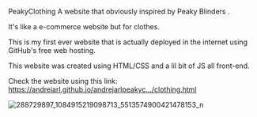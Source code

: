 PeakyClothing
A website that obviously inspired by Peaky Blinders . 

It's like a e-commerce website but for clothes. 

This is my first ever website that is actually deployed in the internet using GitHub's free web hosting. 

This website was created using HTML/CSS and a lil bit of JS all front-end.  

Check the website using this link:
https://andrejarl.github.io/andrejarlpeakyc.../clothing.html

![288729897_1084915219098713_5513574900421478153_n](https://user-images.githubusercontent.com/104331025/234221519-52ceeef3-4332-4367-89f2-22a273999795.jpg)
